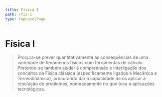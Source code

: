 ```yaml
---
title: Física I
path: /fis-i
type: topLevelPage
---
```


# Física I

> Procura-se prever quantitativamente as consequências de uma variedade de fenómenos físicos com ferramentas de cálculo.  
> Pretende-se também ajudar à compreensão e interligação dos conceitos da Física clássica (especificamente ligados à Mecânica e Termodinâmica), procurando dar a capacidade de os aplicar à resolução de problemas, nomeadamente no que toca a aplicações tecnológicas.
